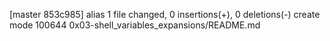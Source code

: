 [master 853c985] alias
 1 file changed, 0 insertions(+), 0 deletions(-)
 create mode 100644 0x03-shell_variables_expansions/README.md
